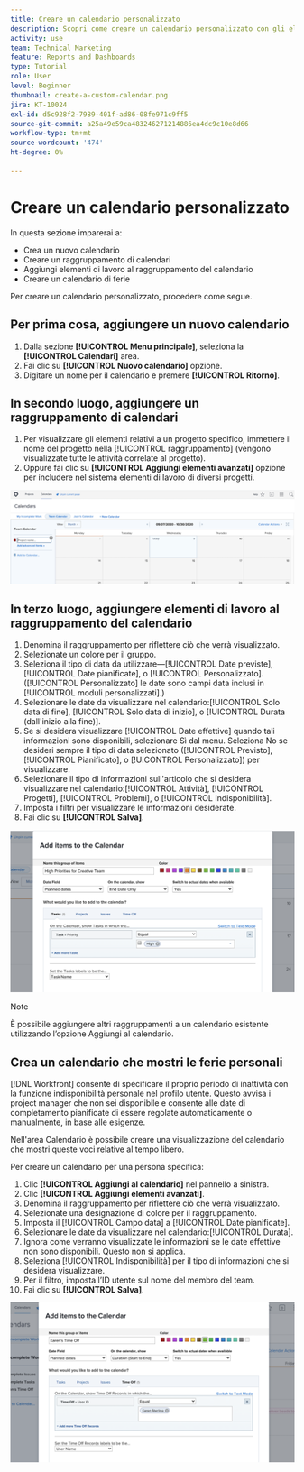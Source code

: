 ```yaml
---
title: Creare un calendario personalizzato
description: Scopri come creare un calendario personalizzato con gli elementi di lavoro e il tempo libero personale.
activity: use
team: Technical Marketing
feature: Reports and Dashboards
type: Tutorial
role: User
level: Beginner
thumbnail: create-a-custom-calendar.png
jira: KT-10024
exl-id: d5c928f2-7989-401f-ad86-08fe971c9ff5
source-git-commit: a25a49e59ca483246271214886ea4dc9c10e8d66
workflow-type: tm+mt
source-wordcount: '474'
ht-degree: 0%

---
```


# Creare un calendario personalizzato

In questa sezione imparerai a:

* Crea un nuovo calendario
* Creare un raggruppamento di calendari
* Aggiungi elementi di lavoro al raggruppamento del calendario
* Creare un calendario di ferie

Per creare un calendario personalizzato, procedere come segue.

## Per prima cosa, aggiungere un nuovo calendario

1. Dalla sezione **[!UICONTROL Menu principale]**, seleziona la **[!UICONTROL Calendari]** area.
1. Fai clic su **[!UICONTROL Nuovo calendario]** opzione.
1. Digitare un nome per il calendario e premere **[!UICONTROL Ritorno]**.

## In secondo luogo, aggiungere un raggruppamento di calendari

1. Per visualizzare gli elementi relativi a un progetto specifico, immettere il nome del progetto nella [!UICONTROL raggruppamento] (vengono visualizzate tutte le attività correlate al progetto).
1. Oppure fai clic su **[!UICONTROL Aggiungi elementi avanzati]** opzione per includere nel sistema elementi di lavoro di diversi progetti.

![Immagine della schermata per aggiungere un raggruppamento a un calendario](assets/calendar-2-1.png)

## In terzo luogo, aggiungere elementi di lavoro al raggruppamento del calendario

1. Denomina il raggruppamento per riflettere ciò che verrà visualizzato.
1. Selezionate un colore per il gruppo.
1. Seleziona il tipo di data da utilizzare—[!UICONTROL Date previste], [!UICONTROL Date pianificate], o [!UICONTROL Personalizzato]. ([!UICONTROL Personalizzato] le date sono campi data inclusi in [!UICONTROL moduli personalizzati].)
1. Selezionare le date da visualizzare nel calendario:[!UICONTROL Solo data di fine], [!UICONTROL Solo data di inizio], o [!UICONTROL Durata (dall&#39;inizio alla fine)].
1. Se si desidera visualizzare [!UICONTROL Date effettive] quando tali informazioni sono disponibili, selezionare Sì dal menu. Seleziona No se desideri sempre il tipo di data selezionato ([!UICONTROL Previsto], [!UICONTROL Pianificato], o [!UICONTROL Personalizzato]) per visualizzare.
1. Selezionare il tipo di informazioni sull&#39;articolo che si desidera visualizzare nel calendario:[!UICONTROL Attività], [!UICONTROL Progetti], [!UICONTROL Problemi], o [!UICONTROL Indisponibilità].
1. Imposta i filtri per visualizzare le informazioni desiderate.
1. Fai clic su **[!UICONTROL Salva]**.

![Immagine della schermata per aggiungere elementi di lavoro a un raggruppamento del calendario](assets/calendar-2-2.png)

>[!NOTE]
>
>È possibile aggiungere altri raggruppamenti a un calendario esistente utilizzando l’opzione Aggiungi al calendario.

## Crea un calendario che mostri le ferie personali

[!DNL Workfront] consente di specificare il proprio periodo di inattività con la funzione indisponibilità personale nel profilo utente. Questo avvisa i project manager che non sei disponibile e consente alle date di completamento pianificate di essere regolate automaticamente o manualmente, in base alle esigenze.

Nell&#39;area Calendario è possibile creare una visualizzazione del calendario che mostri queste voci relative al tempo libero.

Per creare un calendario per una persona specifica:

1. Clic **[!UICONTROL Aggiungi al calendario]** nel pannello a sinistra.
1. Clic **[!UICONTROL Aggiungi elementi avanzati]**.
1. Denomina il raggruppamento per riflettere ciò che verrà visualizzato.
1. Selezionate una designazione di colore per il raggruppamento.
1. Imposta il [!UICONTROL Campo data] a [!UICONTROL Date pianificate].
1. Selezionare le date da visualizzare nel calendario:[!UICONTROL Durata].
1. Ignora come verranno visualizzate le informazioni se le date effettive non sono disponibili. Questo non si applica.
1. Seleziona [!UICONTROL Indisponibilità] per il tipo di informazioni che si desidera visualizzare.
1. Per il filtro, imposta l’ID utente sul nome del membro del team.
1. Fai clic su **[!UICONTROL Salva]**.

![Immagine dello schermo per aggiungere voci di indisponibilità a un raggruppamento di calendari](assets/calendar-2-3.png)
